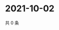 # 2021-10-02

共 0 条

<!-- BEGIN -->
<!-- 最后更新时间 Sat Oct 02 2021 04:18:48 GMT+0800 (China Standard Time) -->

<!-- END -->
